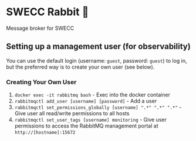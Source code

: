 # SWECC Rabbit 🐇

Message broker for SWECC

## Setting up a management user (for observability)

You can use the default login (username: `guest`, password: `guest`) to log in, but the preferred way is to create your own user (see below).

### Creating Your Own User
1. `docker exec -it rabbitmq bash` - Exec into the docker container
2. `rabbitmqctl add_user [username] [password]` - Add a user
3. `rabbitmqctl set_permissions_globally [username] ".*" ".*" ".*"` - Give user all read/write permissions to all hosts
4. `rabbitmqctl set_user_tags [username] monitoring` - Give user permissions to access the RabbitMQ management portal at `http://[hostname]:15672`
